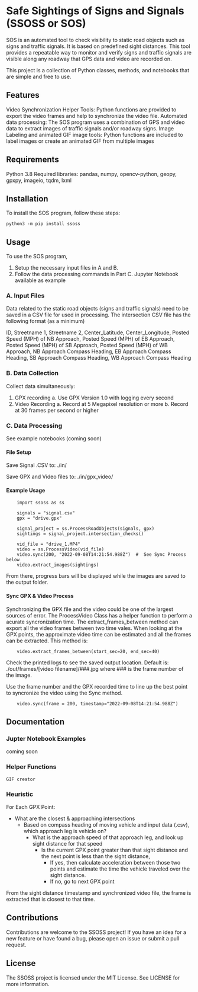 # Safe Sightings of Signs and Signals (SSOSS or SOS)

SOS is an automated tool to check visibility to static road objects such as signs and traffic signals. It is based on predefined sight distances. This tool provides
a repeatable way to monitor and verify signs and traffic signals are visible along any roadway that GPS data and video are recorded on.

This project is a collection of Python classes, methods, and notebooks that are simple and free to use.

## Features
Video Synchronization Helper Tools: Python functions are provided to export the video frames and help to synchronize the video file.
Automated data processing: The SOS program uses a combination of GPS and video data to extract images of traffic signals and/or roadway signs.
Image Labeling and animated GIF image tools: Python functions are included to label images or create an animated GIF from multiple images 
## Requirements
Python 3.8
Required libraries: pandas, numpy, opencv-python, geopy, gpxpy, imageio, tqdm, lxml 
## Installation
To install the SOS program, follow these steps:

    python3 -m pip install ssoss

## Usage
To use the SOS program, 
1. Setup the necessary input files in A and B. 
2. Follow the data processing commands in Part C. Jupyter Notebook available as example

### A. Input Files
Data related to the static road objects (signs and traffic signals) need to be saved in a CSV file for used in processing.
The intersection CSV file has the following format (as a minimum)

ID, Streetname 1, Streetname 2, Center_Latitude, Center_Longitude, Posted Speed (MPH) of NB Approach, Posted Speed (MPH) of EB Approach, 
Posted Speed (MPH) of SB Approach, Posted Speed (MPH) of WB Approach, NB Approach Compass Heading, EB Approach Compass Heading,
SB Approach Compass Heading, WB Approach Compass Heading

### B. Data Collection
Collect data simultaneously:
1. GPX recording
   a. Use GPX Version 1.0 with logging every second
2. Video Recording
   a. Record at 5 Megapixel resolution or more
   b. Record at 30 frames per second or higher

### C. Data Processing
See example notebooks (coming soon)
#### File Setup
Save Signal .CSV to:
./in/

Save GPX and Video files to:
./in/gpx_video/

#### Example Usage
        import ssoss as ss

        signals = "signal.csv"
        gpx = "drive.gpx"

        signal_project = ss.ProcessRoadObjects(signals, gpx)
        sightings = signal_project.intersection_checks()

        vid_file = "drive_1.MP4"
        video = ss.ProcessVideo(vid_file)
        video.sync(200, "2022-09-08T14:21:54.988Z")  #  See Sync Process below
        video.extract_images(sightings)

From there, progress bars will be displayed while the images are saved to the output folder.

#### Sync GPX & Video Process
Synchronizing the GPX file and the video could be one of the largest sources of error. The ProcessVideo Class has
a helper function to perform a acurate syncronization time. The extract_frames_between method can export all the 
video frames between two time vales. When looking at the GPX points, the approximate video time can be estimated 
and all the frames can be extracted. This method is:

        video.extract_frames_between(start_sec=20, end_sec=40)

Check the printed logs to see the saved output location. Default is:
./out/frames/[video filename]/###.jpg
where ### is the frame number of the image.

Use the frame number and the GPX recorded time to line up the best point to syncronize the video using the Sync method.

        video.sync(frame = 200, timestamp="2022-09-08T14:21:54.988Z")

## Documentation
### Jupter Notebook Examples
coming soon
### Helper Functions
    GIF creator
### Heuristic

For Each GPX Point:
* What are the closest & approaching intersections
  * Based on compass heading of moving vehicle and input data (.csv), which approach leg is vehicle on?
    * What is the approach speed of that approach leg, and look up sight distance for that speed
      * Is the current GPX point greater than that sight distance and the next point is less than the sight distance,
        * If yes, then calculate acceleration between those two points and estimate the time the vehicle 
        traveled over the sight distance.
        * If no, go to next GPX point

From the sight distance timestamp and synchronized video file, the frame is extracted that is closest to that time.

## Contributions
Contributions are welcome to the SSOSS project! If you have an idea for a new feature or have found a bug, please open an issue or submit a pull request.

## License
The SSOSS project is licensed under the MIT License. See LICENSE for more information.